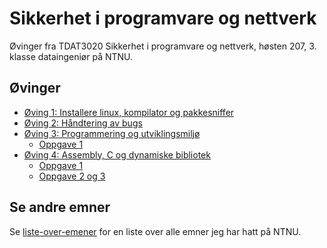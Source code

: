 # Sikkerhet i programvare og nettverk
Øvinger fra TDAT3020 Sikkerhet i programvare og nettverk, høsten 207, 3. klasse dataingeniør på NTNU.

## Øvinger
- [Øving 1: Installere linux, kompilator og pakkesniffer](Øving%201)
- [Øving 2: Håndtering av bugs](Øving%202)
- [Øving 3: Programmering og utviklingsmiljø](Øving%203)
  - [Oppgave 1](Øving%203/Oppgave%201)
- [Øving 4: Assembly, C og dynamiske bibliotek](Øving%203)
  - [Oppgave 1](Øving%203/Oppgave%201)
  - [Oppgave 2 og 3](Øving%203/Oppgave%202%20og%203)

## Se andre emner
Se [liste-over-emener](https://github.com/Knutakir/liste-over-emner) for en liste over alle emner jeg har hatt på NTNU.
